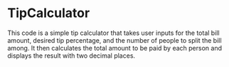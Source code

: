 # TipCalculator

This code is a simple tip calculator that takes user inputs for the total bill amount, desired tip percentage, and the number of people to split the bill among. 
It then calculates the total amount to be paid by each person and displays the result with two decimal places.





